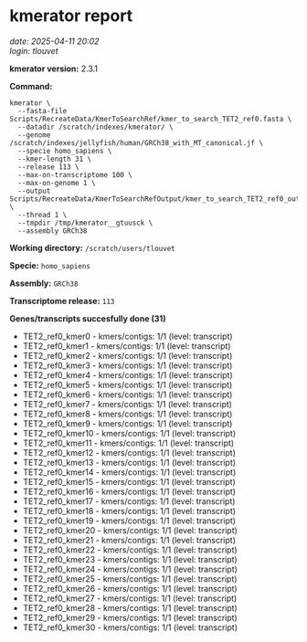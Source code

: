 # kmerator report
*date: 2025-04-11 20:02*  
*login: tlouvet*

**kmerator version:** 2.3.1

**Command:**

```
kmerator \
  --fasta-file Scripts/RecreateData/KmerToSearchRef/kmer_to_search_TET2_ref0.fasta \
  --datadir /scratch/indexes/kmerator/ \
  --genome /scratch/indexes/jellyfish/human/GRCh38_with_MT_canonical.jf \
  --specie homo_sapiens \
  --kmer-length 31 \
  --release 113 \
  --max-on-transcriptome 100 \
  --max-on-genome 1 \
  --output Scripts/RecreateData/KmerToSearchRefOutput/kmer_to_search_TET2_ref0_output \
  --thread 1 \
  --tmpdir /tmp/kmerator__gtuusck \
  --assembly GRCh38
```

**Working directory:** `/scratch/users/tlouvet`

**Specie:** `homo_sapiens`

**Assembly:** `GRCh38`

**Transcriptome release:** `113`

**Genes/transcripts succesfully done (31)**

- TET2_ref0_kmer0 - kmers/contigs: 1/1 (level: transcript)
- TET2_ref0_kmer1 - kmers/contigs: 1/1 (level: transcript)
- TET2_ref0_kmer2 - kmers/contigs: 1/1 (level: transcript)
- TET2_ref0_kmer3 - kmers/contigs: 1/1 (level: transcript)
- TET2_ref0_kmer4 - kmers/contigs: 1/1 (level: transcript)
- TET2_ref0_kmer5 - kmers/contigs: 1/1 (level: transcript)
- TET2_ref0_kmer6 - kmers/contigs: 1/1 (level: transcript)
- TET2_ref0_kmer7 - kmers/contigs: 1/1 (level: transcript)
- TET2_ref0_kmer8 - kmers/contigs: 1/1 (level: transcript)
- TET2_ref0_kmer9 - kmers/contigs: 1/1 (level: transcript)
- TET2_ref0_kmer10 - kmers/contigs: 1/1 (level: transcript)
- TET2_ref0_kmer11 - kmers/contigs: 1/1 (level: transcript)
- TET2_ref0_kmer12 - kmers/contigs: 1/1 (level: transcript)
- TET2_ref0_kmer13 - kmers/contigs: 1/1 (level: transcript)
- TET2_ref0_kmer14 - kmers/contigs: 1/1 (level: transcript)
- TET2_ref0_kmer15 - kmers/contigs: 1/1 (level: transcript)
- TET2_ref0_kmer16 - kmers/contigs: 1/1 (level: transcript)
- TET2_ref0_kmer17 - kmers/contigs: 1/1 (level: transcript)
- TET2_ref0_kmer18 - kmers/contigs: 1/1 (level: transcript)
- TET2_ref0_kmer19 - kmers/contigs: 1/1 (level: transcript)
- TET2_ref0_kmer20 - kmers/contigs: 1/1 (level: transcript)
- TET2_ref0_kmer21 - kmers/contigs: 1/1 (level: transcript)
- TET2_ref0_kmer22 - kmers/contigs: 1/1 (level: transcript)
- TET2_ref0_kmer23 - kmers/contigs: 1/1 (level: transcript)
- TET2_ref0_kmer24 - kmers/contigs: 1/1 (level: transcript)
- TET2_ref0_kmer25 - kmers/contigs: 1/1 (level: transcript)
- TET2_ref0_kmer26 - kmers/contigs: 1/1 (level: transcript)
- TET2_ref0_kmer27 - kmers/contigs: 1/1 (level: transcript)
- TET2_ref0_kmer28 - kmers/contigs: 1/1 (level: transcript)
- TET2_ref0_kmer29 - kmers/contigs: 1/1 (level: transcript)
- TET2_ref0_kmer30 - kmers/contigs: 1/1 (level: transcript)
